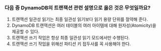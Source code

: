 ### 다음 중 DynamoDB의 트랜잭션 관련 설명으로 옳은 것은 무엇일까요?

1. 트랜잭션 일관성 읽기는 최종 일관성 읽기보다 읽기 용량 단위를 절약해 준다.
2. DynamoDB 트랜잭션은 여러 테이블의 여러 아이템에 대해 원자성(Atomicity)을 제공할 수 있다.
3. 트랜잭션 쓰기 작업은 항상 최종 일관성 읽기 모드에서만 수행된다.
4. 트랜잭션 쓰기 작업을 위해선 파티션 키 접두사를 꼭 사용해야 한다.
